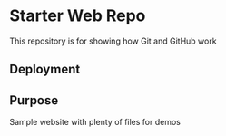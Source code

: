 # Starter Web Repo

This repository is for showing how Git and GitHub work


## Deployment

## Purpose

Sample website with plenty of files for demos
